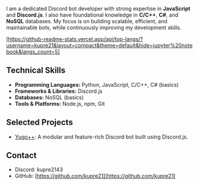 I am a dedicated Discord bot developer with strong expertise in **JavaScript** and **Discord.js**. I also have foundational knowledge in **C/C++**, **C#**, and **NoSQL** databases. My focus is on building scalable, efficient, and maintainable bots, while continuously improving my development skills.

[https://github-readme-stats.vercel.app/api/top-langs/?username=kupre21&layout=compact&theme=default&hide=jupyter%20notebook&langs_count=5]

## Technical Skills

- **Programming Languages:** Python, JavaScript, C/C++, C# (basics)  
- **Frameworks & Libraries:** Discord.js  
- **Databases:** NoSQL (basics)  
- **Tools & Platforms:** Node.js, npm, Git  

## Selected Projects

- [Yugo++](https://github.com/kupre21/Yugo-): A modular and feature-rich Discord bot built using Discord.js.  
 
## Contact

- Discord: kupre2143
- GitHub: [https://github.com/kupre21](https://github.com/kupre21)  

